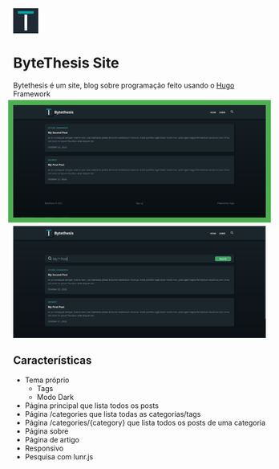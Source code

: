 <img src="themes/bytethesis/static/images/Bytethesis.png" style="width: 50px; height: 50px;">
</img>
<h1>ByteThesis Site</h1>

<p>Bytethesis é um site, blog sobre programação feito usando o <a href="https://github.com/gohugoio/hugo" target="_blank">Hugo</a> Framework</p>

<img src="Images/homepage.png" style="outline: #4CAF50 solid 10px;"></img>

<img src="Images/searchpage.png"></img>

<h2>Características</h2>

- Tema próprio
  - Tags
  - Modo Dark
- Página principal que lista todos os posts
- Página /categories que lista todas as categorias/tags
- Página /categories/{category} que lista todos os posts de uma categoria
- Página sobre
- Página de artigo
- Responsivo
- Pesquisa com lunr.js

